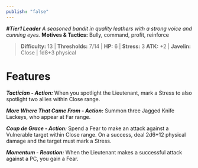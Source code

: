 ```yaml
---
publish: "false"
---
```

***#Tier1 Leader***
*A seasoned bandit in quality leathers with a strong voice and cunning eyes.*
**Motives & Tactics:** Bully, command, profit, reinforce

> **Difficulty:** 13 | **Thresholds:** 7/14 | **HP:** 6 | **Stress:** 3
> **ATK:** +2 | **Javelin:** Close | 1d8+3 physical

# Features

***Tactician - Action:*** When you spotlight the Lieutenant, mark a Stress to also spotlight two allies within Close range.

***More Where That Came From - Action:*** Summon three Jagged Knife Lackeys, who appear at Far range.

***Coup de Grace - Action:*** Spend a Fear to make an attack against a Vulnerable target within Close range. On a success, deal 2d6+12 physical damage and the target must mark a Stress.

***Momentum - Reaction:*** When the Lieutenant makes a successful attack against a PC, you gain a Fear.
